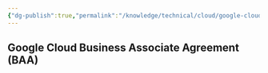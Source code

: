 ```yaml
---
{"dg-publish":true,"permalink":"/knowledge/technical/cloud/google-cloud/compliance/","noteIcon":""}
---
```


## Google Cloud Business Associate Agreement (BAA)
